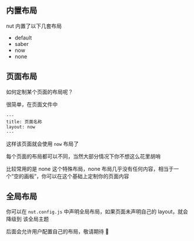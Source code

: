 ## 内置布局

nut 内置了以下几套布局

- default
- saber
- now
- none

## 页面布局

如何定制某个页面的布局呢？

很简单，在页面文件中

```
---
title: 页面名称
layout: now
---
```

这样该页面就会使用 `now` 布局了

每个页面的布局都可以不同，当然大部分情况下你不想这么花里胡哨

<p class="tip">
  比较常用的是 none 这个特殊布局，none 布局几乎没有任何内容，相当于一个“空的画板”，你可以在这个基础上定制你的页面内容
</p>

## 全局布局

你可以在 `nut.config.js` 中声明全局布局，如果页面未声明自己的 layout，就会降级到 该全局主题

<p class="tip">
  后面会允许用户配置自己的布局，敬请期待 💙
</p>
